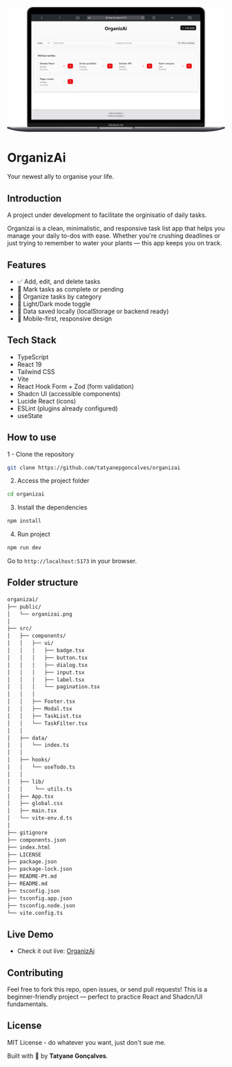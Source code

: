 ![](./public/organizai.png)
# OrganizAi
Your newest ally to organise your life.

## Introduction
A project under development to facilitate the orginisatio of daily tasks.

Organizai is a clean, minimalistic, and responsive task list app that helps you manage your daily to-dos with ease. Whether you're crushing deadlines or just trying to remember to water your plants — this app keeps you on track.


## Features
- ✅ Add, edit, and delete tasks
- 📅 Mark tasks as complete or pending
- 📂 Organize tasks by category
- 🌙 Light/Dark mode toggle
- 🔄 Data saved locally (localStorage or backend ready)
- 📱 Mobile-first, responsive design


## Tech Stack
- TypeScript
- React 19
- Tailwind CSS
- Vite
- React Hook Form + Zod (form validation)
- Shadcn UI (accessible components)
- Lucide React (icons)
- ESLint (plugins already configured)
- useState

## How to use

1 - Clone the repository
```bash
git clone https://github.com/tatyanepgoncalves/organizai
```

2. Access the project folder
```bash
cd organizai
```

3. Install the dependencies
```bash
npm install
```

4. Run project
```bash
npm run dev
```

Go to `http://localhost:5173` in your browser.

## Folder structure
```bash
organizai/
├── public/
│   └── organizai.png
│  
├── src/
│   ├── components/
│   │   ├── ui/
│   │   │   ├── badge.tsx
│   │   │   ├── button.tsx
│   │   │   ├── dialog.tsx
│   │   │   ├── input.tsx
│   │   │   ├── label.tsx
│   │   │   └── pagination.tsx
│   │   │ 
│   │   ├── Footer.tsx
│   │   ├── Modal.tsx
│   │   ├── TaskList.tsx
│   │   └── TaskFilter.tsx
│   │   
│   ├── data/
│   │   └── index.ts
│   │   
│   ├── hooks/
│   │   └── useTodo.ts
│   │   
│   ├── lib/
│   │    └── utils.ts
│   ├── App.tsx
│   ├── global.css
│   ├── main.tsx
│   └── vite-env.d.ts
│   
├── gitignore
├── components.json
├── index.html
├── LICENSE
├── package.json
├── package-lock.json
├── README-Pt.md
├── README.md
├── tsconfig.json
├── tsconfig.app.json
├── tsconfig.node.json
└── vite.config.ts
```

## Live Demo
- Check it out live: [OrganizAi](https://organizai.vercel.app/)


## Contributing
Feel free to fork this repo, open issues, or send pull requests!
This is a beginner-friendly project — perfect to practice React and Shadcn/UI fundamentals.

## License 
MIT License - do whatever you want, just don't sue me.

Built with 💜 by **Tatyane Gonçalves**.